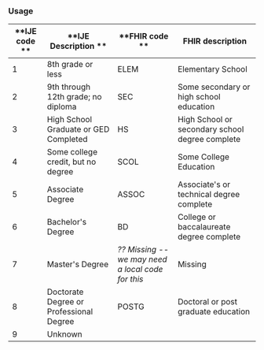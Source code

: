 ### Usage

| **IJE code **  | **IJE Description **|  **FHIR code **  | **FHIR description**|
| ----------------- | ----------------------------- | ------------------------------ | ----------------------------- |
|1 | 8th grade or less | ELEM | Elementary School |
|2 | 9th through 12th grade; no diploma | SEC | Some secondary or high school education |
|3 | High School Graduate or GED Completed | HS | High School or secondary school degree complete |
|4 | Some college credit, but no degree | SCOL | Some College Education |
|5 | Associate Degree | ASSOC | Associate's or technical degree complete |
|6 | Bachelor's Degree | BD | College or baccalaureate degree complete |
|7 | Master's Degree | *?? Missing -- we may need a local code for this* |  Missing |
|8 | Doctorate Degree or Professional Degree | POSTG | Doctoral or post graduate education |
|9 | Unknown |
